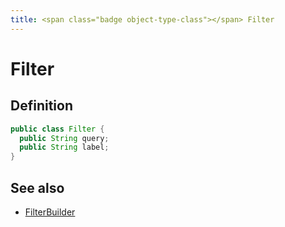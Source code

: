 ```yaml
---
title: <span class="badge object-type-class"></span> Filter
---
```

# <span class="badge object-type-class"></span> Filter

## Definition

```java
public class Filter {
  public String query;
  public String label;
}
```
## See also

 * <span class="badge builder"></span> [FilterBuilder](./builder-FilterBuilder.md)
